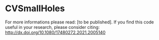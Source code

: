 # CVSmallHoles

For more informations please read: [to be published].
If you find this code useful in your research, please consider citing: http://dx.doi.org/10.1080/17480272.2021.2005140
